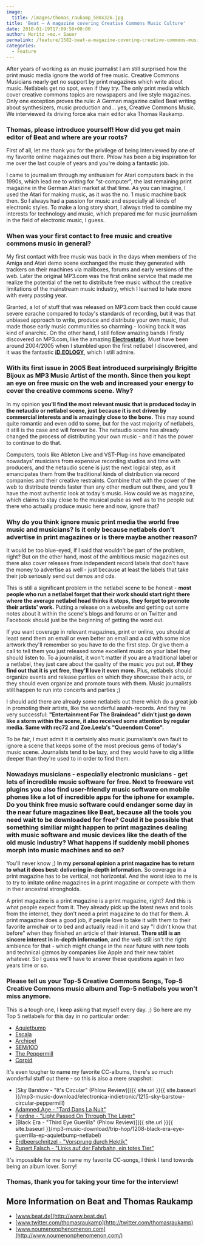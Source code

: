 ```yaml
---
image:
  title: /images/thomas_raukamp_580x326.jpg
title: 'Beat – A magazine covering Creative Commons Music Culture'
date: 2010-01-19T17:09:58+00:00
author: Moritz »mo.« Sauer
permalink: /feature/1582-beat-a-magazine-covering-creative-commons-music-culture
categories:
  - Feature
---
```

After years of working as an music journalist I am still surprised how the print music media ignore the world of free music. Creative Commons Musicians nearly get no support by print magazines which write about music. Netlabels get no spot, even if they try. The only print media which cover creative commons topics are newspapers and live style magazines. Only one exception proves the rule: A German magazine called Beat writing about synthesizers, music production and... yes, Creative Commons Music. We interviewed its driving force aka main editor aka Thomas Raukamp.<!--more-->

### Thomas, please introduce yourself! How did you get main editor of Beat and where are your roots?

First of all, let me thank you for the privilege of being interviewed by one of my favorite online magazines out there. Phlow has been a big inspiration for me over the last couple of years and you're doing a fantastic job.

I came to journalism through my enthusiam for Atari computers back in the 1990s, which lead me to writing for "st-computer", the last remaining print magazine in the German Atari market at that time. As you can imagine, I used the Atari for making music, as it was the no. 1 music machine back then. So I always had a passion for music and especially all kinds of electronic styles. To make a long story short, I always tried to combine my interests for technology and music, which prepared me for music journalism in the field of electronic music, I guess.

### When was your first contact to free music and creative commons music in general?

My first contact with free music was back in the days when members of the Amiga and Atari demo scene exchanged the music they generated with trackers on their machines via mailboxes, forums and early versions of the web. Later the original MP3.com was the first online service that made me realize the potential of the net to distribute free music without the creative limitations of the mainstream music industry, which I learned to hate more with every passing year.

Granted, a lot of stuff that was released on MP3.com back then could cause severe earache compared to today's standards of recording, but it was that unbiased approach to write, produce and distribute your own music, that made those early music communities so charming - looking back it was kind of anarchic. On the other hand, I still follow amazing bands I firstly discovered on MP3.com, like the amazing **<a href="http://www.myspace.com/electrostatic" target="_blank">Electrostatic</a>**. Must have been around 2004/2005 when I stumbled upon the first netlabel I discovered, and it was the fantastic <a href="http://ideology.de" target="_blank"><strong>iD.EOLOGY</strong></a>, which I still admire.

### With its first issue in 2005 Beat introduced surprisingly Brigitte Bijoux as MP3 Music Artist of the month. Since then you kept an eye on free music on the web and increased your energy to cover the creative commons scene. Why?

In my opinion **you'll find the most relevant music that is produced today in the netaudio or netlabel scene, just because it is not driven by commercial interests and is amazingly close to the bone.** This may sound quite romantic and even odd to some, but for the vast majority of netlabels, it still is the case and will forever be. The netaudio scene has already changed the process of distributing your own music - and it has the power to continue to do that.

Computers, tools like Ableton Live and VST-Plug-ins have emancipated nowadays' musicians from expensive recording studios and time with producers, and the netaudio scene is just the next logical step, as it emancipates them from the traditional kinds of distribution via record companies and their creative restraints. Combine that with the power of the web to distribute trends faster than any other medium out there, and you'll have the most authentic look at today's music. How could we as magazine, which claims to stay close to the musical pulse as well as to the people out there who actually produce music here and now, ignore that?

### Why do you think ignore music print media the world free music and musicians? Is it only because netlabels don't advertise in print magazines or is there maybe another reason?

It would be too blue-eyed, if I said that wouldn't be part of the problem, right? But on the other hand, most of the ambitious music magazines out there also cover releases from independent record labels that don't have the money to advertise as well - just because at least the labels that take their job seriously send out demos and cds.

This is still a significant problem in the netlabel scene to be honest - **most people who run a netlabel forget that their work should start right there where the average netlabel head thinks it stops, they forget to promote their artists' work.** Putting a release on a webseite and getting out some notes about it within the scene's blogs and forums or on Twitter and Facebook should just be the beginning of getting the word out.

If you want coverage in relevant magazines, print or online, you should at least send them an email or even better an email and a cd with some nice artwork they'll remember so you have to do the first step. Or give them a call to tell them you just released some excellent music on your label they should listen to. To a journalist, it won't matter if you are a traditional label or a netlabel, they just care about the quality of the music you put out. **If they find out that it is yet free, they'll love it even more.** Plus, netlabels should organize events and release parties on which they showcase their acts, or they should even organize and promote tours with them. Music journalists still happen to run into concerts and parties ;)

I should add there are already some netlabels out there which do a great job in promoting their artists, like the wonderful aaahh-records. And they're very successful: **"Entertainment For The Braindead" didn't just go down like a storm within the scene, it also received some attention by regular media. Same with rec72 and Zoe.Leela's "Queendom Come".**

To be fair, I must admit it is certainly also music journalism's own fault to ignore a scene that keeps some of the most precious gems of today's music scene. Journalists tend to be lazy, and they would have to dig a little deeper than they're used to in order to find them.

### Nowadays musicians - especially electronic musicians - get lots of incredible music software for free. Next to freeware vst plugins you also find user-friendly music software on mobile phones like a lot of incredible apps for the iphone for example. Do you think free music software could endanger some day in the near future magazines like Beat, because all the tools you need wait to be downloaded for free? Could it be possible that something similiar might happen to print magazines dealing with music software and music devices like the death of the old music industry? What happens if suddenly mobil phones morph into music machines and so on?

You'll never know ;) **In my personal opinion a print magazine has to return to what it does best: delivering in-depth information.** So coverage in a print magazine has to be vertical, not horizontal. And the worst idea to me is to try to imitate online magazines in a print magazine or compete with them in their ancestral strongholds.

A print magazine is a print magazine is a print magazine, right? And this is what people expect from it. They already pick up the latest news and tools from the internet, they don't need a print magazine to do that for them. A print magazine does a good job, if people love to take it with them to their favorite armchair or to bed and actually read in it and say "I didn't know that before" when they finished an article of their interest. **There still is an sincere interest in in-depth information**, and the web still isn't the right ambience for that - which might change in the near future with new tools and technical gizmos by companies like Apple and their new tablet whatever. So I guess we'll have to answer these questions again in two years time or so.

### Please tell us your Top-5 Creative Commons Songs, Top-5 Creative Commons music album and Top-5 netlabels you won't miss anymore.

This is a tough one, I keep asking that myself every day. ;) So here are my Top 5 netlabels for this day in no particular order:

  * <a href="http://www.aquietbump.com" target="_blank">Aquietbump </a>
  * <a href="http://www.escalared.com/" target="_blank">Escala</a>
  * <a href="http://www.archipel.cc/" target="_blank">Archipel</a>
  * <a href="http://www.semlabel.com/" target="_blank">SEM/IOD </a>
  * <a href="http://www.peppermillrecords.com/" target="_blank">The Peppermill</a>
  * <a href="http://www.corpid-label.de" target="_blank">Corpid</a>

It's even tougher to name my favorite CC-albums, there's so much wonderful stuff out there - so this is also a mere snapshot:

  * [Sky Barstow - "It's Circular" (Phlow Review)]({{ site.url }}{{ site.baseurl }}/mp3-music-download/electronica-indietronic/1215-sky-barstow-circular-peppermill)
  * [Adamned.Age - "Tard Dans La Nuit"](http://www.adamned-age.com)
  * [Fjordne - "Light Passed On Through The Layer"](http://semlabel.com/IOD/IOD007/)
  * [Black Era - "Third Eye Guerilla" (Phlow Review)]({{ site.url }}{{ site.baseurl }}/mp3-music-download/trip-hop/1208-black-era-eye-guerrilla-ep-aquietbump-netlabel)
  * [Erdbeerschnitzel - "Vorsprung durch Hektik"](http://producer-network.de/records/releases/pnr0012)
  * [Rupert Falsch - "Links auf der Fahrbahn, ein totes Tier"](http://www.corpid-label.de/releases/cx026/cx026.htm)

It's impossible for me to name my favorite CC-songs, I think I tend towards being an album lover. Sorry!

### Thomas, thank you for taking your time for the interview!

## More Information on Beat and Thomas Raukamp

  * [www.beat.de](http://www.beat.de/)
  * [www.twitter.com/thomasraukamp](http://twitter.com/thomasraukamp)
  * [www.noumenonphenomenon.com](http://www.noumenonphenomenon.com/)